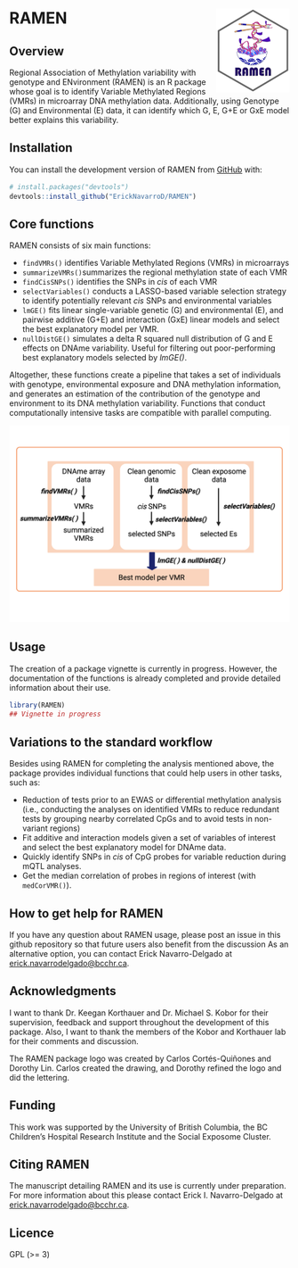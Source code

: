 
<!-- README.md is generated from README.Rmd. Please edit that file -->

# RAMEN <a href="https://github.com/ErickNavarroD/RAMEN"><img src="man/figures/logo.png" align="right" height="150"/></a>

<!-- badges: start -->
<!-- badges: end -->

## Overview

Regional Association of Methylation variability with genotype and
ENvironment (RAMEN) is an R package whose goal is to identify Variable
Methylated Regions (VMRs) in microarray DNA methylation data.
Additionally, using Genotype (G) and Environmental (E) data, it can
identify which G, E, G+E or GxE model better explains this variability.

## Installation

You can install the development version of RAMEN from
[GitHub](https://github.com/) with:

``` r
# install.packages("devtools")
devtools::install_github("ErickNavarroD/RAMEN")
```

## Core functions

RAMEN consists of six main functions:

- `findVMRs()` identifies Variable Methylated Regions (VMRs) in
  microarrays
- `summarizeVMRs()`summarizes the regional methylation state of each VMR
- `findCisSNPs()` identifies the SNPs in *cis* of each VMR
- `selectVariables()` conducts a LASSO-based variable selection strategy
  to identify potentially relevant *cis* SNPs and environmental
  variables
- `lmGE()` fits linear single-variable genetic (G) and environmental
  (E), and pairwise additive (G+E) and interaction (GxE) linear models
  and select the best explanatory model per VMR.
- `nullDistGE()` simulates a delta R squared null distribution of G and
  E effects on DNAme variability. Useful for filtering out
  poor-performing best explanatory models selected by *lmGE()*.

Altogether, these functions create a pipeline that takes a set of
individuals with genotype, environmental exposure and DNA methylation
information, and generates an estimation of the contribution of the
genotype and environment to its DNA methylation variability. Functions
that conduct computationally intensive tasks are compatible with
parallel computing.

<img src="man/figures/RAMEN_pipeline.png" width="600"/>

## Usage

The creation of a package vignette is currently in progress. However,
the documentation of the functions is already completed and provide
detailed information about their use.

``` r
library(RAMEN)
## Vignette in progress
```

## Variations to the standard workflow

Besides using RAMEN for completing the analysis mentioned above, the
package provides individual functions that could help users in other
tasks, such as:

- Reduction of tests prior to an EWAS or differential methylation
  analysis (i.e., conducting the analyses on identified VMRs to reduce
  redundant tests by grouping nearby correlated CpGs and to avoid tests
  in non-variant regions)
- Fit additive and interaction models given a set of variables of
  interest and select the best explanatory model for DNAme data.
- Quickly identify SNPs in *cis* of CpG probes for variable reduction
  during mQTL analyses.
- Get the median correlation of probes in regions of interest (with
  `medCorVMR()`).

## How to get help for RAMEN

If you have any question about RAMEN usage, please post an issue in this
github repository so that future users also benefit from the discussion
As an alternative option, you can contact Erick Navarro-Delgado at
<erick.navarrodelgado@bcchr.ca>.

## Acknowledgments

I want to thank Dr. Keegan Korthauer and Dr. Michael S. Kobor for their
supervision, feedback and support throughout the development of this
package. Also, I want to thank the members of the Kobor and Korthauer
lab for their comments and discussion.

The RAMEN package logo was created by Carlos Cortés-Quiñones and Dorothy
Lin. Carlos created the drawing, and Dorothy refined the logo and did
the lettering.

## Funding

This work was supported by the University of British Columbia, the BC
Children’s Hospital Research Institute and the Social Exposome Cluster.

## Citing RAMEN

The manuscript detailing RAMEN and its use is currently under
preparation. For more information about this please contact Erick I.
Navarro-Delgado at <erick.navarrodelgado@bcchr.ca>.

## Licence

GPL (\>= 3)

